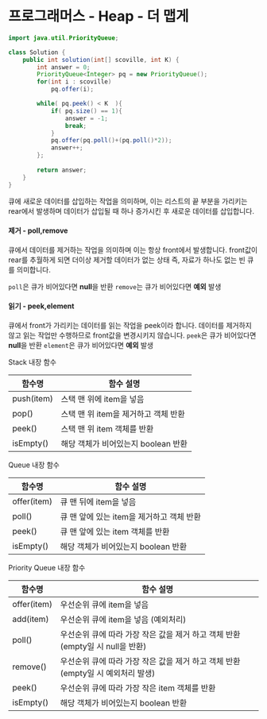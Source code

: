 # 프로그래머스 - Heap - 더 맵게

```java
import java.util.PriorityQueue;

class Solution {
    public int solution(int[] scoville, int K) {
        int answer = 0;
        PriorityQueue<Integer> pq = new PriorityQueue(); 
        for(int i : scoville)
            pq.offer(i);

        while( pq.peek() < K  ){
            if( pq.size() == 1){
                answer = -1;
                break;
            }
            pq.offer(pq.poll()+(pq.poll()*2)); 
            answer++; 
        }; 
        
        return answer;
    }
}
```


큐에 새로운 데이터를 삽입하는 작업을 의미하며, 이는 리스트의 끝 부분을 가리키는 rear에서 발생하며 데이터가 삽입될 때 하나 증가시킨 후 새로운 데이터를 삽입합니다.

#### 제거 - poll,remove

큐에서 데이터를 제거하는 작업을 의미하며 이는 항상 front에서 발생합니다. front값이 rear를 추월하게 되면 더이상 제거할 데이터가 없는 상태 즉, 자료가 하나도 없는 빈 큐를 의미합니다.

`poll`은 큐가 비어있다면 **null**을 반환
`remove`는 큐가 비어있다면 **예외** 발생

#### 읽기 - peek,element

큐에서 front가 가리키는 데이터를 읽는 작업을 peek이라 합니다. 데이터를 제거하지 않고 읽는 작업만 수행하므로 front값을 변경시키지 않습니다.
`peek`은 큐가 비어있다면 **null**을 반환
`element`은 큐가 비어있다면 **예외** 발생



Stack 내장 함수

| 함수명     | 함수 설명                            |
| ---------- | ------------------------------------ |
| push(item) | 스택 맨 위에 item을 넣음             |
| pop()      | 스택 맨 위 item을 제거하고 객체 반환 |
| peek()     | 스택 맨 위 item 객체를 반환          |
| isEmpty()  | 해당 객체가 비어있는지 boolean 반환  |



Queue 내장 함수

| 함수명      | 함수 설명                                 |
| ----------- | ----------------------------------------- |
| offer(item) | 큐 맨 뒤에 item을 넣음                    |
| poll()      | 큐 맨 앞에 있는 item을 제거하고 객체 반환 |
| peek()      | 큐 맨 앞에 있는 item 객체를 반환          |
| isEmpty()   | 해당 객체가 비어있는지 boolean 반환       |



Priority Queue 내장 함수

| 함수명      | 함수 설명                                                    |
| ----------- | ------------------------------------------------------------ |
| offer(item) | 우선순위 큐에 item을 넣음                                    |
| add(item)   | 우선순위 큐에 item을 넣음 (예외처리)                         |
| poll()      | 우선순위 큐에 따라 가장 작은 값을 제거 하고 객체 반환(empty일 시 null을 반환) |
| remove()    | 우선순위 큐에 따라 가장 작은 값을 제거 하고 객체 반환(empty일 시 예외처리 발생) |
| peek()      | 우선순위 큐에 따라 가장 작은 item 객체를 반환                |
| isEmpty()   | 해당 객체가 비어있는지 boolean 반환                          |



